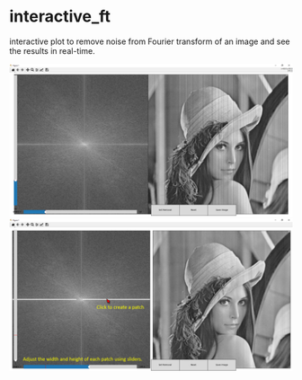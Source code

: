 # interactive_ft
interactive plot to remove noise from Fourier transform of an image and see the results in real-time.


![before](https://github.com/moienr/interactive_ft/blob/5c25b010596672e5c62d378e3c9b3a30302d1439/img/before.png)
![after](https://github.com/moienr/interactive_ft/blob/5c25b010596672e5c62d378e3c9b3a30302d1439/img/after_.png)
